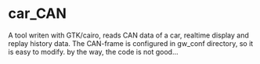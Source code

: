 # car_CAN
A tool writen with GTK/cairo, reads CAN data of a car, realtime display and replay history data.
The CAN-frame is configured in gw_conf directory, so it is easy to modify. 
by the way, the code is not good...
